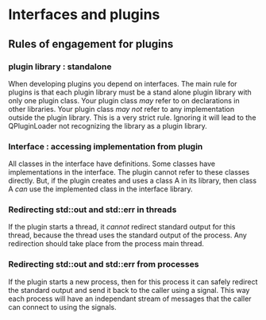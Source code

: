 # Interfaces and plugins


## Rules of engagement for plugins

### plugin library : standalone
When developing plugins you depend on interfaces.
The main rule for plugins is that each plugin library must
be a stand alone plugin library with only one plugin class.
Your plugin class *may* refer to on declarations in other libraries.
Your plugin class *may not* refer to any implementation outside
the plugin library. This is a very strict rule. Ignoring it will
lead to the QPluginLoader not recognizing the library as a plugin library.

### Interface : accessing implementation from plugin
All classes in the interface have definitions. Some classes have
implementations in the interface. The plugin cannot refer to
these classes directly. But, if the plugin creates and uses a
class A in its library, then class A *can* use the implemented
class in the interface library.

### Redirecting std::out and std::err in threads
If the plugin starts a thread, it *cannot* redirect standard output for this
thread, because the thread uses the standard output of the process. Any redirection
should take place from the process main thread.

### Redirecting std::out and std::err from processes
If the plugin starts a new process, then for this process it can safely redirect the
standard output and send it back to the caller using a signal. This way
each process will have an independant stream of messages that the caller can connect
to using the signals.
